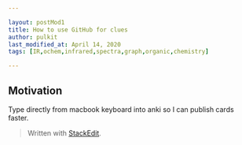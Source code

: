 ```yaml
---

layout: postMod1
title: How to use GitHub for clues
author: pulkit
last_modified_at: April 14, 2020
tags: [IR,ochem,infrared,spectra,graph,organic,chemistry]

---
```


## Motivation

Type directly from macbook keyboard into anki so I can publish cards faster.


> Written with [StackEdit](https://stackedit.io/).
<!--stackedit_data:
eyJoaXN0b3J5IjpbNzUzODA2NTA0XX0=
-->